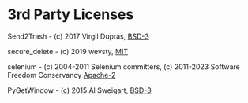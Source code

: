 3rd Party Licenses
====================================

Send2Trash - (c) 2017 Virgil Dupras, [BSD-3](https://github.com/arsenetar/send2trash/blob/master/LICENSE) 

secure_delete - (c) 2019 wevsty, [MIT](https://github.com/wevsty/secure_delete/blob/master/LICENSE)

selenium - (c) 2004-2011 Selenium committers, (c) 2011-2023 Software Freedom Conservancy [Apache-2](https://github.com/SeleniumHQ/selenium/blob/trunk/LICENSE) 

PyGetWindow - (c) 2015 Al Sweigart, [BSD-3](https://github.com/asweigart/PyGetWindow/blob/master/LICENSE.txt)